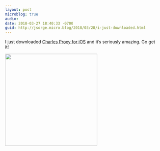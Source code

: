 ```yaml
---
layout: post
microblog: true
audio: 
date: 2018-03-27 18:40:33 -0700
guid: http://jsorge.micro.blog/2018/03/28/i-just-downloaded.html
---
```

I just downloaded [Charles Proxy for iOS](https://itunes.apple.com/us/app/charles-proxy/id1134218562?mt=8) and it’s seriously amazing. Go get it!

<img src="http://mb.jsorge.net/uploads/2018/5c21c7f204.jpg" width="300" height="300" />
